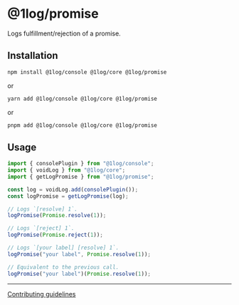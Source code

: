 # @1log/promise

Logs fulfillment/rejection of a promise.

## Installation

```bash
npm install @1log/console @1log/core @1log/promise
```

or

```bash
yarn add @1log/console @1log/core @1log/promise
```

or

```bash
pnpm add @1log/console @1log/core @1log/promise
```

## Usage

```ts
import { consolePlugin } from "@1log/console";
import { voidLog } from "@1log/core";
import { getLogPromise } from "@1log/promise";

const log = voidLog.add(consolePlugin());
const logPromise = getLogPromise(log);

// Logs `[resolve] 1`.
logPromise(Promise.resolve(1));

// Logs `[reject] 1`.
logPromise(Promise.reject(1));

// Logs `[your label] [resolve] 1`.
logPromise("your label", Promise.resolve(1));

// Equivalent to the previous call.
logPromise("your label")(Promise.resolve(1));
```

---

[Contributing guidelines](https://github.com/ivan7237d/1log/blob/master/.github/CONTRIBUTING.md)
